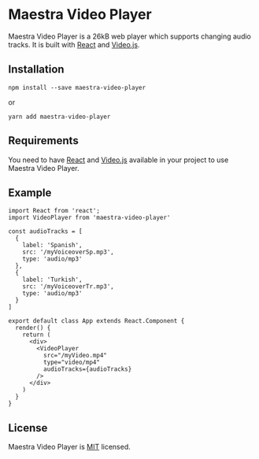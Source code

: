 
# Maestra Video Player

Maestra Video Player is a 26kB web player which supports changing audio tracks. It is built with [React](https://reactjs.org/) and [Video.js](https://videojs.com/).

## Installation

```npm install --save maestra-video-player```

or

```yarn add maestra-video-player```

## Requirements

You need to have [React](https://github.com/facebook/react) and [Video.js](https://github.com/videojs/video.js) available in your project to use Maestra Video Player.

## Example

```
import React from 'react';
import VideoPlayer from 'maestra-video-player'

const audioTracks = [
  {
    label: 'Spanish',
    src: '/myVoiceoverSp.mp3',
    type: 'audio/mp3'
  },
  {
    label: 'Turkish',
    src: '/myVoiceoverTr.mp3',
    type: 'audio/mp3'
  }
]

export default class App extends React.Component {
  render() {
    return (
      <div>
        <VideoPlayer
          src="/myVideo.mp4"
          type="video/mp4"
          audioTracks={audioTracks}
        />
      </div>
    )
  }
}
```

## License

Maestra Video Player is [MIT](https://github.com/batatop/maestra-video-player/blob/master/LICENSE) licensed.